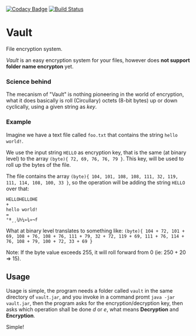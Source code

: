 [![Codacy Badge](https://api.codacy.com/project/badge/Grade/3506b671a3074cd0a1093b466acd3169)](https://www.codacy.com/app/pablobc-1995/Vault?utm_source=github.com&amp;utm_medium=referral&amp;utm_content=sigmasoldi3r/Vault&amp;utm_campaign=Badge_Grade)
[![Build Status](https://travis-ci.org/sigmasoldi3r/Vault.svg?branch=master)](https://travis-ci.org/sigmasoldi3r/Vault)
# Vault
File encryption system.

*Vault* is an easy encryption system for your files, however does __not support folder name encrypton__ yet.

### Science behind

The mecanism of "Vault" is nothing pioneering in the world of encryption,
what it does basically is roll (Circullary) octets (8-bit bytes) up or down cyclically, using a given string as *key*.

### Example

Imagine we have a text file called `foo.txt` that contains the string `hello world!`.

We use the input string `HELLO` as encryption key, that is the same (at binary level)
to the array `(byte){ 72, 69, 76, 76, 79 }`. This key, will be used to roll up the bytes of the file.

The file contains the array `(byte){ 104, 101, 108, 108, 111, 32, 119, 111, 114, 108, 100, 33 }`, so the operation will be
adding the string `HELLO` over that:
```
HELLOHELLOHE
+
hello world!
=
°ª¸¸¾h¼»¾»¬f
```

What at binary level translates to something like:
`(byte){ 104 + 72, 101 + 69, 108 + 76, 108 + 76, 111 + 79, 32 + 72, 119 + 69, 111 + 76, 114 + 76, 108 + 79, 100 + 72, 33 + 69 }`

Note: If the byte value exceeds 255, it will roll forward from 0 (ie: 250 + 20 => 15).

## Usage

Usage is simple, the program needs a folder called `vault` in the same directory of `vault.jar`, and you invoke in a command
promt `java -jar vault.jar`, then the program asks for the encryption/decryption key, then asks which operation shall be
done *d* or *e*, what means __Decryption__ and __Encryption__.

Simple!
